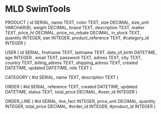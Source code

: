 # MLD SwimTools

PRODUCT (
    id SERIAL,
    name TEXT,
    color TEXT,
    size DECIMAL,
    size_unit VARCHAR(8),
    weight DECIMAL,
    brand TEXT,
    description TEXT,
    matter TEXT,
    price_ht DECIMAL,
    price_no_rebate DECIMAL,
    in_stock TEXT,
    quantity INTEGER,
    ean INTEGER,
    product_reference TEXT,
    #category_id INTEGER
    )

USER (
    id SERIAL,
    firstname TEXT,
    lastname TEXT,
    date_of_birth DATETIME,
    age INTEGER ,
    email TEXT,
    password TEXT,
    adress TEXT,
    city TEXT,
    country TEXT,
    billing_adress TEXT,
    shipping_adress TEXT,
    created DATETIME,
    updated DATETIME,
    role TEXT
    )

CATEGORY (
    #id SERIAL,
    name TEXT,
    description TEXT
    )

ORDER (
    #id SERIAL,
    reference TEXT,
    created DATETIME,
    updated DATETIME,
    status TEXT,
    total_price DECIMAL,
    #user_id INTEGER
    )

ORDER_LINE (
    #id SERIAL,
    line_fact INTEGER,
    price_unit DECIMAL,
    quantity INTEGER,
    total_price DECIMAL,
    #order_id INTEGER,
    #product_id INTEGER
)

